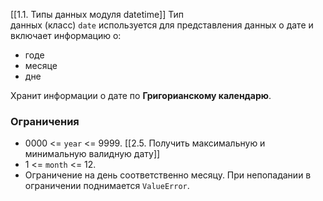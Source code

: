 [[1.1. Типы данных модуля datetime]]
Тип данных (класс) `date` используется для представления данных о дате и включает информацию о:
- годе
- месяце 
- дне

Хранит информации о дате по **Григорианскому календарю**. 

### Ограничения
- 0000 <= `year` <= 9999. [[2.5. Получить максимальную и минимальную валидную дату]]
- 1 <= `month` <= 12.
- Ограничение на день соответственно месяцу.
При непопадании в ограничении поднимается `ValueError`. 